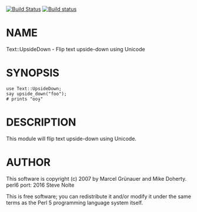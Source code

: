 [![Build Status](https://travis-ci.org/mcsnolte/Text-UpsideDown.svg?branch=master)](https://travis-ci.org/mcsnolte/Text-UpsideDown) [![Build status](https://ci.appveyor.com/api/projects/status/3wku27w96mrhdujx?svg=true)](https://ci.appveyor.com/project/mcsnolte/text-upsidedown)

NAME
====

Text::UpsideDown - Flip text upside-down using Unicode

SYNOPSIS
========

    use Text::UpsideDown;
    say upside_down("foo");
    # prints "ooɟ"

DESCRIPTION
===========

This module will flip text upside-down using Unicode.

AUTHOR
======

This software is copyright (c) 2007 by Marcel Grünauer and Mike Doherty. perl6 port: 2016 Steve Nolte

This is free software; you can redistribute it and/or modify it under the same terms as the Perl 5 programming language system itself.
